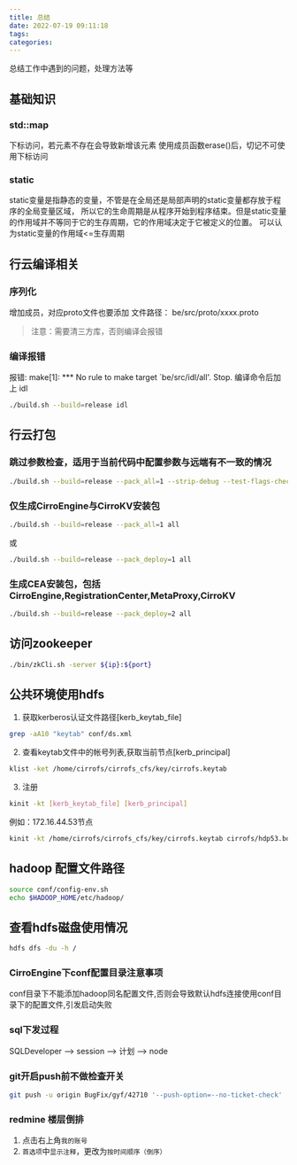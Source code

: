 ```yaml
---
title: 总结
date: 2022-07-19 09:11:18
tags:
categories:
---
```


总结工作中遇到的问题，处理方法等

<!-- more -->

## 基础知识
### std::map
下标访问，若元素不存在会导致新增该元素
使用成员函数erase()后，切记不可使用下标访问

### static
static变量是指静态的变量，不管是在全局还是局部声明的static变量都存放于程序的全局变量区域，
所以它的生命周期是从程序开始到程序结束。但是static变量的作用域并不等同于它的生存周期，它的作用域决定于它被定义的位置。
可以认为static变量的作用域<=生存周期

## 行云编译相关

### 序列化
增加成员，对应proto文件也要添加
文件路径： be/src/proto/xxxx.proto
> 注意：需要清三方库，否则编译会报错

### 编译报错
报错: make[1]: *** No rule to make target `be/src/idl/all'. Stop.
编译命令后加上 idl
``` bash
./build.sh --build=release idl
```

## 行云打包
### 跳过参数检查，适用于当前代码中配置参数与远端有不一致的情况
``` bash
./build.sh --build=release --pack_all=1 --strip-debug --test-flags-checking all
```

### 仅生成CirroEngine与CirroKV安装包
``` bash
./build.sh --build=release --pack_all=1 all
```
或
``` bash
./build.sh --build=release --pack_deploy=1 all
```

### 生成CEA安装包，包括CirroEngine,RegistrationCenter,MetaProxy,CirroKV
``` bash
./build.sh --build=release --pack_deploy=2 all
```

## 访问zookeeper
``` bash
./bin/zkCli.sh -server ${ip}:${port}
```

## 公共环境使用hdfs

1. 获取kerberos认证文件路径[kerb_keytab_file]
``` bash
grep -aA10 "keytab" conf/ds.xml
```

2. 查看keytab文件中的帐号列表,获取当前节点[kerb_principal]
``` bash
klist -ket /home/cirrofs/cirrofs_cfs/key/cirrofs.keytab
```

3. 注册
``` bash
kinit -kt [kerb_keytab_file] [kerb_principal]
```

例如：172.16.44.53节点
``` bash
kinit -kt /home/cirrofs/cirrofs_cfs/key/cirrofs.keytab cirrofs/hdp53.bonc.com@BONC4.COM
```

## hadoop 配置文件路径
``` bash
source conf/config-env.sh
echo $HADOOP_HOME/etc/hadoop/
```

## 查看hdfs磁盘使用情况
``` bash
hdfs dfs -du -h /
```

### CirroEngine下conf配置目录注意事项
conf目录下不能添加hadoop同名配置文件,否则会导致默认hdfs连接使用conf目录下的配置文件,引发启动失败

### sql下发过程
SQLDeveloper --> session --> 计划 --> node

### git开启push前不做检查开关
``` bash
git push -u origin BugFix/gyf/42710 '--push-option=--no-ticket-check'
```

### redmine 楼层倒排
1. 点击右上角`我的账号`
2. `首选项`中`显示注释`，更改为`按时间顺序（倒序）`
